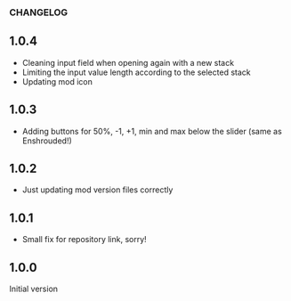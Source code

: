 ### CHANGELOG

## 1.0.4

* Cleaning input field when opening again with a new stack
* Limiting the input value length according to the selected stack
* Updating mod icon

## 1.0.3

* Adding buttons for 50%, -1, +1, min and max below the slider (same as Enshrouded!)

## 1.0.2

*  Just updating mod version files correctly

## 1.0.1

* Small fix for repository link, sorry!

## 1.0.0

Initial version